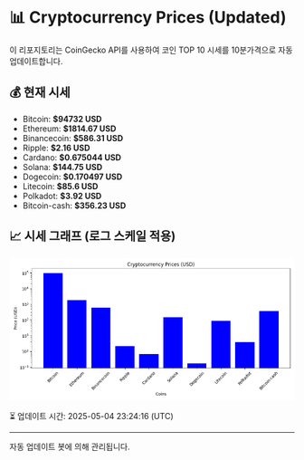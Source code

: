 
# 📊 Cryptocurrency Prices (Updated)

이 리포지토리는 CoinGecko API를 사용하여 코인 TOP 10 시세를 10분가격으로 자동 업데이트합니다.

## 💰 현재 시세
- Bitcoin: **$94732 USD**
- Ethereum: **$1814.67 USD**
- Binancecoin: **$586.31 USD**
- Ripple: **$2.16 USD**
- Cardano: **$0.675044 USD**
- Solana: **$144.75 USD**
- Dogecoin: **$0.170497 USD**
- Litecoin: **$85.6 USD**
- Polkadot: **$3.92 USD**
- Bitcoin-cash: **$356.23 USD**

## 📈 시세 그래프 (로그 스케일 적용)
![Crypto Prices](crypto_prices.png)

⏳ 업데이트 시간: 2025-05-04 23:24:16 (UTC)

---
자동 업데이트 봇에 의해 관리됩니다.
